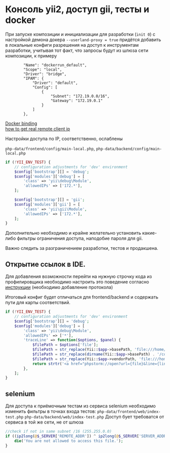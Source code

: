 # Консоль yii2, доступ gii, тесты и docker


При запуске композиции и инициализации для разработки (`init 0`) с настройкой демона докера `--userland-proxy = true` 
придётся добавить в локальные конфиги разрешения на доступ к инструментам разработки, учитывая тот факт, 
что запросы будут из шлюза сети композиции, к примеру
```
        "Name": "dockerrun_default",
        "Scope": "local",
        "Driver": "bridge",
        "IPAM": {
            "Driver": "default",
            "Config": [
                {
                    "Subnet": "172.19.0.0/16",
                    "Gateway": "172.19.0.1"
                }
            ]
        },

``` 
[Docker binding](https://docs.docker.com/engine/userguide/networking/default_network/binding/)  
[how to get real remote client ip](https://github.com/moby/moby/issues/15086)

Настройки доступа по IP, соответственно, ослаблены

`php-data/frontend/config/main-local.php`, `php-data/backend/config/main-local.php`
```php
if (!YII_ENV_TEST) {
    // configuration adjustments for 'dev' environment
    $config['bootstrap'][] = 'debug';
    $config['modules']['debug'] = [
        'class' => 'yii\debug\Module',
        'allowedIPs' => ['172.*'],
    ];

    $config['bootstrap'][] = 'gii';
    $config['modules']['gii'] = [
        'class' => 'yii\gii\Module',
        'allowedIPs' => ['172.*'],
    ];
}
```

Дополнительно необходимо и крайне желательно установить какие-либо фильтры ограничения доступа, наподобие пароля для gii.

Важно следить за разграничением разработки, тестов и продакшена.

## Открытие ссылок в IDE.
Для добавления возможности перейти на нужную строчку кода из профилировщика необходимо настроить это поведение согласно
[инструкции](https://github.com/yiisoft/yii2-debug/blob/master/README.md#open-files-in-ide) (необходимо добавление протокола) 

Итоговый конфиг будет отличаться для frontend/backend и содержать пути для карты соответствий.
```php
if (!YII_ENV_TEST) {
    // configuration adjustments for 'dev' environment
    $config['bootstrap'][] = 'debug';
    $config['modules']['debug'] = [
        'class' => 'yii\debug\Module',
        'allowedIPs' => ['*'],
        'traceLine' => function($options, $panel) {
            $filePath = $options['file'];
            $filePath = str_replace(Yii::$app->basePath, 'file:///home/dev/projects/docker-yii2-app-advanced-rbac/php-data/backend', $filePath);
            $filePath = str_replace(dirname(Yii::$app->basePath) . '/common' , 'file:///home/dev/projects/docker-yii2-app-advanced-rbac/php-data/common', $filePath);
            $filePath = str_replace(Yii::$app->vendorPath, 'file:///home/dev/projects/docker-yii2-app-advanced-rbac/php-data/vendor', $filePath);
            return strtr('<a href="phpstorm://open?url={file}&line={line}">{file}:{line}</a>', ['{file}' => $filePath]);
        },
    ];
}
```


## selenium 
Для доступа к приёмочным тестам из сервиса selenium необходимо изменить фильтры в точках входа тестов:
`php-data/frontend/web/index-test.php` `php-data/backend/web/index-test.php`
Доступ бует требоватся от сервиса в той же сети, не от шлюза
```php
//check if not in same subnet /16 (255.255.0.0)
if ((ip2long(@$_SERVER['REMOTE_ADDR']) ^ ip2long(@$_SERVER['SERVER_ADDR'])) >= 2 ** 16) {
    die('You are not allowed to access this file.');
}
```